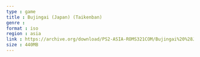 ```yaml
---
type : game
title : Bujingai (Japan) (Taikenban)
genre : 
format : iso
region : asia
link : https://archive.org/download/PS2-ASIA-ROMS321COM/Bujingai%20%28Japan%29%20%28Taikenban%29.7z
size : 440MB
---
```

